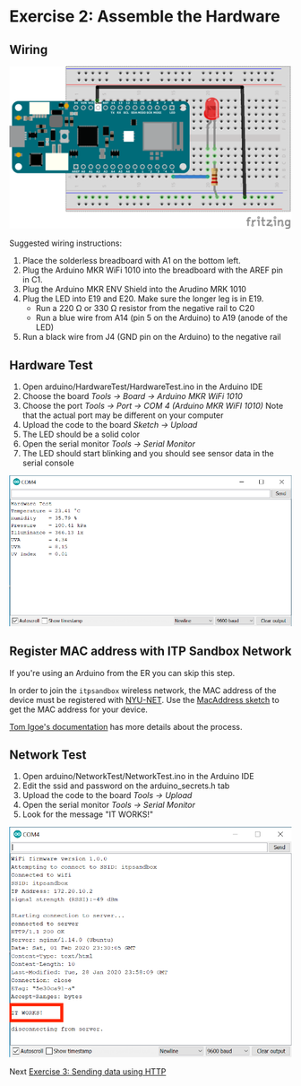 # Exercise 2: Assemble the Hardware

## Wiring

![Fritzing Diagram](images/wiring_bb.png)

Suggested wiring instructions:

1. Place the solderless breadboard with A1 on the bottom left.
1. Plug the Arduino MKR WiFi 1010 into the breadboard with the AREF pin in C1.
1. Plug the Arduino MKR ENV Shield into the Arudino MRK 1010
1. Plug the LED into E19 and E20. Make sure the longer leg is in E19.
   * Run a 220 &#937; or 330 &#937; resistor from the negative rail to C20
   * Run a blue wire from A14 (pin 5 on the Arduino) to A19 (anode of the LED)
1. Run a black wire from J4 (GND pin on the Arduino) to the negative rail

## Hardware Test

1. Open arduino/HardwareTest/HardwareTest.ino in the Arduino IDE
1. Choose the board _Tools -> Board -> Arduino MKR WiFi 1010_
1. Choose the port _Tools -> Port -> COM 4 (Arduino MKR WiFI 1010)_ Note that the actual port may be different on your computer
1. Upload the code to the board _Sketch -> Upload_
1. The LED should be a solid color
1. Open the serial monitor _Tools -> Serial Monitor_
1. The LED should start blinking and you should see sensor data in the serial console

![Arduino serial monitor with hardware test results](images/hardware-test.png)

## Register MAC address with ITP Sandbox Network

If you're using an Arduino from the ER you can skip this step. 

In order to join the `itpsandbox` wireless network, the MAC address of the device must be registered with [NYU-NET](https://computer.registration.nyu.edu/). Use the [MacAddress sketch](../arduino/MacAddress/MacAddress.ino) to get the MAC address for your device. 

[Tom Igoe's documentation](https://itp.nyu.edu/networks/tutorials/itp-network-connections/) has more details about the process.

## Network Test

1. Open arduino/NetworkTest/NetworkTest.ino in the Arduino IDE
1. Edit the ssid and password on the arduino_secrets.h tab
1. Upload the code to the board _Tools -> Upload_
1. Open the serial monitor _Tools -> Serial Monitor_
1. Look for the message "IT WORKS!"

![Arduino serial monitor with network test results](images/network-test.png)

Next [Exercise 3: Sending data using HTTP](exercise3.md)
